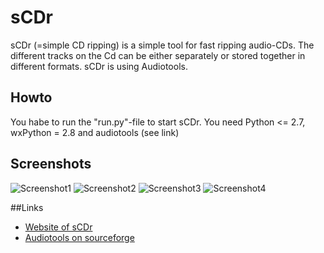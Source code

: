 # sCDr
sCDr (=simple CD ripping) is a simple tool for fast ripping audio-CDs. The different tracks on the Cd can be either separately or stored together in different formats. sCDr is using Audiotools.

## Howto
You habe to run the "run.py"-file to start sCDr. You need Python <= 2.7, wxPython = 2.8 and audiotools (see link)

## Screenshots
![Screenshot1](http://www.arnehannappel.de/images/scdr/gallery-en-small/scdr01.png)
![Screenshot2](http://www.arnehannappel.de/images/scdr/gallery-en-small/scdr02.png)
![Screenshot3](http://www.arnehannappel.de/images/scdr/gallery-en-small/scdr03.png)
![Screenshot4](http://www.arnehannappel.de/images/scdr/gallery-en-small/scdr04.png)

##Links
* [Website of sCDr](http://arnehannappel.de/index.php/projekte/scdr)
* [Audiotools on sourceforge](http://audiotools.sourceforge.net/)
